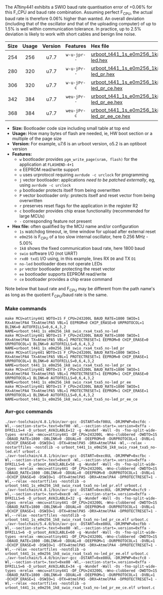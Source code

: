 The ATtiny441 exhibits a SWIO baud rate quantisation error of +0.06% for this F_CPU and baud rate combination. Assuming perfect F<sub>CPU</sub>, the actual baud rate is therefore 0.06% higher than wanted. An overall deviation (including that of the oscillator and that of the uploading computer) of up to 1.5% is well within communication tolerance. In practice, up to 2.5% deviation is likely to work with short cables and benign line noise.

|Size|Usage|Version|Features|Hex file|
|:-:|:-:|:-:|:-:|:--|
|254|256|u7.7|`w-u-jpr--`|[urboot_t441_1s_e0m256_1k8_swio_rxa4_txa5_no-led.hex](https://raw.githubusercontent.com/stefanrueger/urboot.hex/main/mcus/attiny441/watchdog_1_s/internal_oscillator_e-5.00%25/%2B0m256000_hz/%2B%2B%2B1k8_baud/uart1_rxa4_txa5/no-led/urboot_t441_1s_e0m256_1k8_swio_rxa4_txa5_no-led.hex)|
|280|320|u7.7|`w-u-jPr--`|[urboot_t441_1s_e0m256_1k8_swio_rxa4_txa5_no-led_pr.hex](https://raw.githubusercontent.com/stefanrueger/urboot.hex/main/mcus/attiny441/watchdog_1_s/internal_oscillator_e-5.00%25/%2B0m256000_hz/%2B%2B%2B1k8_baud/uart1_rxa4_txa5/no-led/urboot_t441_1s_e0m256_1k8_swio_rxa4_txa5_no-led_pr.hex)|
|306|320|u7.7|`w-u-jPr-c`|[urboot_t441_1s_e0m256_1k8_swio_rxa4_txa5_no-led_pr_ce.hex](https://raw.githubusercontent.com/stefanrueger/urboot.hex/main/mcus/attiny441/watchdog_1_s/internal_oscillator_e-5.00%25/%2B0m256000_hz/%2B%2B%2B1k8_baud/uart1_rxa4_txa5/no-led/urboot_t441_1s_e0m256_1k8_swio_rxa4_txa5_no-led_pr_ce.hex)|
|342|384|u7.7|`weu-jPr--`|[urboot_t441_1s_e0m256_1k8_swio_rxa4_txa5_no-led_pr_ee.hex](https://raw.githubusercontent.com/stefanrueger/urboot.hex/main/mcus/attiny441/watchdog_1_s/internal_oscillator_e-5.00%25/%2B0m256000_hz/%2B%2B%2B1k8_baud/uart1_rxa4_txa5/no-led/urboot_t441_1s_e0m256_1k8_swio_rxa4_txa5_no-led_pr_ee.hex)|
|368|384|u7.7|`weu-jPr-c`|[urboot_t441_1s_e0m256_1k8_swio_rxa4_txa5_no-led_pr_ee_ce.hex](https://raw.githubusercontent.com/stefanrueger/urboot.hex/main/mcus/attiny441/watchdog_1_s/internal_oscillator_e-5.00%25/%2B0m256000_hz/%2B%2B%2B1k8_baud/uart1_rxa4_txa5/no-led/urboot_t441_1s_e0m256_1k8_swio_rxa4_txa5_no-led_pr_ee_ce.hex)|

- **Size:** Bootloader code size including small table at top end
- **Usage:** How many bytes of flash are needed, ie, HW boot section or a multiple of the page size
- **Version:** For example, u7.6 is an urboot version, o5.2 is an optiboot version
- **Features:**
  + `w` bootloader provides `pgm_write_page(sram, flash)` for the application at `FLASHEND-4+1`
  + `e` EEPROM read/write support
  + `u` uses urprotocol requiring `avrdude -c urclock` for programming
  + `j` vector bootloader: applications *need to be patched externally*, eg, using `avrdude -c urclock`
  + `p` bootloader protects itself from being overwritten
  + `P` vector bootloader only: protects itself and reset vector from being overwritten
  + `r` preserves reset flags for the application in the register R2
  + `c` bootloader provides chip erase functionality (recommended for large MCUs)
  + `-` corresponding feature not present
- **Hex file:** often qualified by the MCU name and/or configuration
  + `1s` watchdog timeout, ie, time window for upload after external reset
  + `e0m256` is F<sub>CPU</sub> of a too slow internal oscillator, here 0.256 MHz - 5.00%
  + `1k8` shows the fixed communication baud rate, here 1800 baud
  + `swio` software I/O (not UART)
  + `rxd0 txd1` I/O using, in this example, lines RX `D0` and TX `D1`
  + `no-led` bootloader does not operate LEDs
  + `pr` vector bootloader protecting the reset vector
  + `ee` bootloader supports EEPROM read/write
  + `ce` bootloader provides a chip erase command


Note below that baud rate and F<sub>CPU</sub> may be different from the path name's as long as the quotient F<sub>CPU</sub>/baud rate is the same.

### Make commands
```
make MCU=attiny441 WDTO=1S F_CPU=243200L BAUD_RATE=1800 SWIO=1 RX=AtmelPA4 TX=AtmelPA5 VBL=1 EEPROM=0 CHIP_ERASE=0 URPROTOCOL=1 BLINK=0 AUTOFRILLS=0,6,4,3,2 NAME=urboot_t441_1s_e0m256_1k8_swio_rxa4_txa5_no-led
make MCU=attiny441 WDTO=1S F_CPU=243200L BAUD_RATE=1800 SWIO=1 RX=AtmelPA4 TX=AtmelPA5 VBL=1 PROTECTRESET=1 EEPROM=0 CHIP_ERASE=0 URPROTOCOL=1 BLINK=0 AUTOFRILLS=0,6,4,3,2 NAME=urboot_t441_1s_e0m256_1k8_swio_rxa4_txa5_no-led_pr
make MCU=attiny441 WDTO=1S F_CPU=243200L BAUD_RATE=1800 SWIO=1 RX=AtmelPA4 TX=AtmelPA5 VBL=1 PROTECTRESET=1 EEPROM=0 CHIP_ERASE=1 URPROTOCOL=1 BLINK=0 AUTOFRILLS=0,6,4,3,2 NAME=urboot_t441_1s_e0m256_1k8_swio_rxa4_txa5_no-led_pr_ce
make MCU=attiny441 WDTO=1S F_CPU=243200L BAUD_RATE=1800 SWIO=1 RX=AtmelPA4 TX=AtmelPA5 VBL=1 PROTECTRESET=1 EEPROM=1 CHIP_ERASE=0 URPROTOCOL=1 BLINK=0 AUTOFRILLS=0,6,4,3,2 NAME=urboot_t441_1s_e0m256_1k8_swio_rxa4_txa5_no-led_pr_ee
make MCU=attiny441 WDTO=1S F_CPU=243200L BAUD_RATE=1800 SWIO=1 RX=AtmelPA4 TX=AtmelPA5 VBL=1 PROTECTRESET=1 EEPROM=1 CHIP_ERASE=1 URPROTOCOL=1 BLINK=0 AUTOFRILLS=0,6,4,3,2 NAME=urboot_t441_1s_e0m256_1k8_swio_rxa4_txa5_no-led_pr_ee_ce
```

### Avr-gcc commands
```
./avr-toolchain/4.8.1/bin/avr-gcc -DSTART=0xf00UL -DRJMPWP=0xcfdc -Wl,--section-start=.text=0xf00 -Wl,--section-start=.version=0xffa -DFRILLS=4 -D_urboot_AVAILABLE=12 -g -Wundef -Wall -Os -fno-split-wide-types -mrelax -mmcu=attiny441 -DF_CPU=243200L -Wno-clobbered -DWDTO=1S -DBAUD_RATE=1800 -DBLINK=0 -DDUAL=0 -DEEPROM=0 -DURPROTOCOL=1 -DVBL=1 -DCHIP_ERASE=0 -DSWIO=1 -DTX=AtmelPA5 -DRX=AtmelPA4 -Wl,--relax -nostartfiles -nostdlib -o urboot_t441_1s_e0m256_1k8_swio_rxa4_txa5_no-led.elf urboot.c
./avr-toolchain/4.8.1/bin/avr-gcc -DSTART=0xec0UL -DRJMPWP=0xcfbc -Wl,--section-start=.text=0xec0 -Wl,--section-start=.version=0xffa -DFRILLS=6 -D_urboot_AVAILABLE=58 -g -Wundef -Wall -Os -fno-split-wide-types -mrelax -mmcu=attiny441 -DF_CPU=243200L -Wno-clobbered -DWDTO=1S -DBAUD_RATE=1800 -DBLINK=0 -DDUAL=0 -DEEPROM=0 -DURPROTOCOL=1 -DVBL=1 -DCHIP_ERASE=0 -DSWIO=1 -DTX=AtmelPA5 -DRX=AtmelPA4 -DPROTECTRESET=1 -Wl,--relax -nostartfiles -nostdlib -o urboot_t441_1s_e0m256_1k8_swio_rxa4_txa5_no-led_pr.elf urboot.c
./avr-toolchain/4.8.1/bin/avr-gcc -DSTART=0xec0UL -DRJMPWP=0xcfc9 -Wl,--section-start=.text=0xec0 -Wl,--section-start=.version=0xffa -DFRILLS=6 -D_urboot_AVAILABLE=32 -g -Wundef -Wall -Os -fno-split-wide-types -mrelax -mmcu=attiny441 -DF_CPU=243200L -Wno-clobbered -DWDTO=1S -DBAUD_RATE=1800 -DBLINK=0 -DDUAL=0 -DEEPROM=0 -DURPROTOCOL=1 -DVBL=1 -DCHIP_ERASE=1 -DSWIO=1 -DTX=AtmelPA5 -DRX=AtmelPA4 -DPROTECTRESET=1 -Wl,--relax -nostartfiles -nostdlib -o urboot_t441_1s_e0m256_1k8_swio_rxa4_txa5_no-led_pr_ce.elf urboot.c
./avr-toolchain/5.4.0/bin/avr-gcc -DSTART=0xe80UL -DRJMPWP=0xcfbb -Wl,--section-start=.text=0xe80 -Wl,--section-start=.version=0xffa -DFRILLS=6 -D_urboot_AVAILABLE=60 -g -Wundef -Wall -Os -fno-split-wide-types -mrelax -mmcu=attiny441 -DF_CPU=243200L -Wno-clobbered -DWDTO=1S -DBAUD_RATE=1800 -DBLINK=0 -DDUAL=0 -DEEPROM=1 -DURPROTOCOL=1 -DVBL=1 -DCHIP_ERASE=0 -DSWIO=1 -DTX=AtmelPA5 -DRX=AtmelPA4 -DPROTECTRESET=1 -Wl,--relax -nostartfiles -nostdlib -o urboot_t441_1s_e0m256_1k8_swio_rxa4_txa5_no-led_pr_ee.elf urboot.c
./avr-toolchain/5.4.0/bin/avr-gcc -DSTART=0xe80UL -DRJMPWP=0xcfc8 -Wl,--section-start=.text=0xe80 -Wl,--section-start=.version=0xffa -DFRILLS=6 -D_urboot_AVAILABLE=34 -g -Wundef -Wall -Os -fno-split-wide-types -mrelax -mmcu=attiny441 -DF_CPU=243200L -Wno-clobbered -DWDTO=1S -DBAUD_RATE=1800 -DBLINK=0 -DDUAL=0 -DEEPROM=1 -DURPROTOCOL=1 -DVBL=1 -DCHIP_ERASE=1 -DSWIO=1 -DTX=AtmelPA5 -DRX=AtmelPA4 -DPROTECTRESET=1 -Wl,--relax -nostartfiles -nostdlib -o urboot_t441_1s_e0m256_1k8_swio_rxa4_txa5_no-led_pr_ee_ce.elf urboot.c
```

